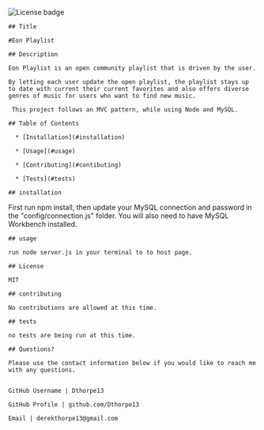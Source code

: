 ![License badge](https://img.shields.io/badge/License-MIT-brightgreen)

    ## Title

    #Eon Playlist

    ## Description 

    Eon Playlist is an open community playlist that is driven by the user.

    By letting each user update the open playlist, the playlist stays up to date with current their current favorites and also offers diverse genres of music for users who want to find new music.

     This project follows an MVC pattern, while using Node and MySQL.

    ## Table of Contents

      * [Installation](#installation)
    
      * [Usage](#usage)

      * [Contributing](#contibuting)

      * [Tests](#tests)

    ## installation
 
  First run npm install, then update your MySQL connection and password in the "config/connection.js" folder.
    You will also need to have MySQL Workbench installed.
    

    ## usage

    run node server.js in your terminal to to host page.

    ## License

    MIT

    ## contributing

    No contributions are allowed at this time.

    ## tests 

    no tests are being run at this time.

    ## Questions?

    Please use the contact information below if you would like to reach me with any questions.


    GitHub Username | Dthorpe13

    GitHub Profile | github.com/Dthorpe13 

    Email | derekthorpe13@gmail.com
